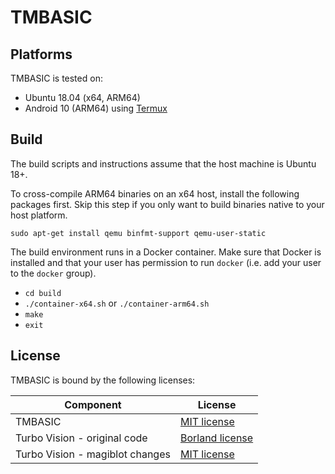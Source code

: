 # TMBASIC

## Platforms

TMBASIC is tested on:
- Ubuntu 18.04 (x64, ARM64)
- Android 10 (ARM64) using [Termux](https://termux.com/)

## Build

The build scripts and instructions assume that the host machine is Ubuntu 18+.

To cross-compile ARM64 binaries on an x64 host, install the following packages first. Skip this step if you only want to build binaries native to your host platform.

```
sudo apt-get install qemu binfmt-support qemu-user-static
```

The build environment runs in a Docker container. Make sure that Docker is installed and that your user has permission to run `docker` (i.e. add your user to the `docker` group).
- `cd build`
- `./container-x64.sh` or `./container-arm64.sh`
- `make`
- `exit`

## License

TMBASIC is bound by the following licenses:

Component | License
-- | --
TMBASIC | [MIT license](LICENSE)
Turbo Vision - original code | [Borland license](ext/tvision/COPYRIGHT)
Turbo Vision - magiblot changes | [MIT license](ext/tvision/COPYRIGHT)

